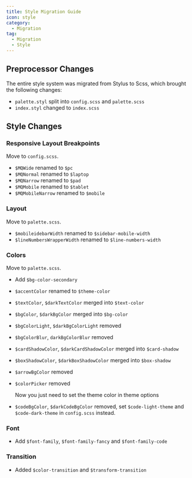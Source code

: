 ```yaml
---
title: Style Migration Guide
icon: style
category:
  - Migration
tag:
  - Migration
  - Style
---
```


## Preprocessor Changes

The entire style system was migrated from Stylus to Scss, which brought the following changes:

- `palette.styl` split into `config.scss` and `palette.scss`
- `index.styl` changed to `index.scss`

## Style Changes

### Responsive Layout Breakpoints

Move to `config.scss`.

- `$MQWide` renamed to `$pc`
- `$MQNormal` renamed to `$laptop`
- `$MQNarrow` renamed to `$pad`
- `$MQMobile` renamed to `$tablet`
- `$MQMobileNarrow` renamed to `$mobile`

### Layout

Move to `palette.scss`.

- `$mobileidebarWidth` renamed to `$sidebar-mobile-width`
- `$lineNumbersWrapperWidth` renamed to `$line-numbers-width`

### Colors

Move to `palette.scss`.

- Add `$bg-color-secondary`

- `$accentColor` renamed to `$theme-color`

- `$textColor`, `$darkTextColor` merged into `$text-color`

- `$bgColor`, `$darkBgColor` merged into `$bg-color`

- `$bgColorLight`, `$darkBgColorLight` removed

- `$bgColorBlur`, `darkBgColorBlur` removed

- `$cardShadowColor`, `$darkCardShadowColor` merged into `$card-shadow`

- `$boxShadowColor`, `$darkBoxShadowColor` merged into `$box-shadow`

- `$arrowBgColor` removed

- `$colorPicker` removed

  Now you just need to set the theme color in theme options

- `$codeBgColor`, `$darkCodeBgColor` removed, set `$code-light-theme` and `$code-dark-theme` in `config.scss` instead.

### Font

- Add `$font-family`, `$font-family-fancy` and `$font-family-code`

### Transition

- Added `$color-transition` and `$transform-transition`
